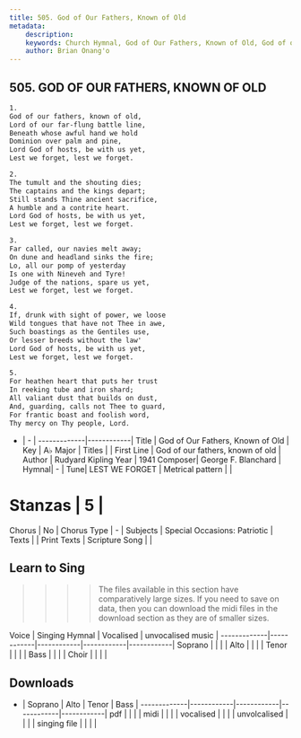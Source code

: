 ```yaml
---
title: 505. God of Our Fathers, Known of Old
metadata:
    description: 
    keywords: Church Hymnal, God of Our Fathers, Known of Old, God of our fathers, known of old, 
    author: Brian Onang'o
---
```



## 505. GOD OF OUR FATHERS, KNOWN OF OLD

```txt
1.
God of our fathers, known of old, 
Lord of our far-flung battle line, 
Beneath whose awful hand we hold 
Dominion over palm and pine, 
Lord God of hosts, be with us yet, 
Lest we forget, lest we forget. 

2.
The tumult and the shouting dies; 
The captains and the kings depart; 
Still stands Thine ancient sacrifice, 
A humble and a contrite heart. 
Lord God of hosts, be with us yet, 
Lest we forget, lest we forget. 

3.
Far called, our navies melt away; 
On dune and headland sinks the fire; 
Lo, all our pomp of yesterday 
Is one with Nineveh and Tyre! 
Judge of the nations, spare us yet, 
Lest we forget, lest we forget. 

4.
If, drunk with sight of power, we loose 
Wild tongues that have not Thee in awe, 
Such boastings as the Gentiles use, 
Or lesser breeds without the law' 
Lord God of hosts, be with us yet, 
Lest we forget, lest we forget. 

5.
For heathen heart that puts her trust 
In reeking tube and iron shard; 
All valiant dust that builds on dust, 
And, guarding, calls not Thee to guard, 
For frantic boast and foolish word, 
Thy mercy on Thy people, Lord.
```

- |   -  |
-------------|------------|
Title | God of Our Fathers, Known of Old |
Key | A♭ Major |
Titles |  |
First Line | God of our fathers, known of old |
Author | Rudyard Kipling
Year | 1941
Composer| George F. Blanchard |
Hymnal|  - |
Tune| LEST WE FORGET |
Metrical pattern | |
# Stanzas | 5 |
Chorus | No |
Chorus Type | - |
Subjects | Special Occasions: Patriotic |
Texts |  |
Print Texts | 
Scripture Song |  |
  
## Learn to Sing

>>>> The files available in this section have comparatively large sizes. If you need to save on data, then you can download the midi files in the download section as they are of smaller sizes.

Voice |  Singing Hymnal | Vocalised | unvocalised music |
-------------|------------|------------|------------|------------|
Soprano | | | |
Alto | | | |
Tenor | | | |
Bass | | | |
Choir | | | |

## Downloads

- |  Soprano | Alto | Tenor | Bass |
-------------|------------|------------|------------|------------|
pdf | | | |
midi | | | |
vocalised | | | |
unvolcalised | | | |
singing file | | | |
  
